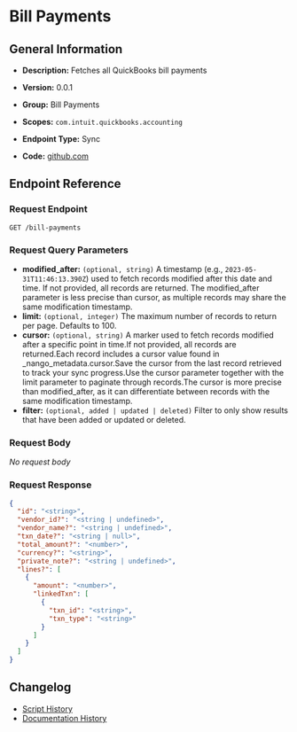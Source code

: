 <!-- BEGIN GENERATED CONTENT -->
# Bill Payments

## General Information

- **Description:** Fetches all QuickBooks bill payments

- **Version:** 0.0.1
- **Group:** Bill Payments
- **Scopes:** `com.intuit.quickbooks.accounting`
- **Endpoint Type:** Sync
- **Code:** [github.com](https://github.com/NangoHQ/integration-templates/tree/main/integrations/quickbooks-sandbox/syncs/bill-payments.ts)


## Endpoint Reference

### Request Endpoint

`GET /bill-payments`

### Request Query Parameters

- **modified_after:** `(optional, string)` A timestamp (e.g., `2023-05-31T11:46:13.390Z`) used to fetch records modified after this date and time. If not provided, all records are returned. The modified_after parameter is less precise than cursor, as multiple records may share the same modification timestamp.
- **limit:** `(optional, integer)` The maximum number of records to return per page. Defaults to 100.
- **cursor:** `(optional, string)` A marker used to fetch records modified after a specific point in time.If not provided, all records are returned.Each record includes a cursor value found in _nango_metadata.cursor.Save the cursor from the last record retrieved to track your sync progress.Use the cursor parameter together with the limit parameter to paginate through records.The cursor is more precise than modified_after, as it can differentiate between records with the same modification timestamp.
- **filter:** `(optional, added | updated | deleted)` Filter to only show results that have been added or updated or deleted.

### Request Body

_No request body_

### Request Response

```json
{
  "id": "<string>",
  "vendor_id?": "<string | undefined>",
  "vendor_name?": "<string | undefined>",
  "txn_date?": "<string | null>",
  "total_amount?": "<number>",
  "currency?": "<string>",
  "private_note?": "<string | undefined>",
  "lines?": [
    {
      "amount": "<number>",
      "linkedTxn": [
        {
          "txn_id": "<string>",
          "txn_type": "<string>"
        }
      ]
    }
  ]
}
```

## Changelog

- [Script History](https://github.com/NangoHQ/integration-templates/commits/main/integrations/quickbooks-sandbox/syncs/bill-payments.ts)
- [Documentation History](https://github.com/NangoHQ/integration-templates/commits/main/integrations/quickbooks-sandbox/syncs/bill-payments.md)

<!-- END  GENERATED CONTENT -->

